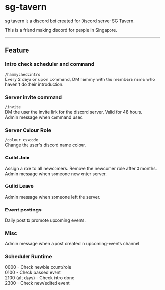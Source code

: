 # sg-tavern

sg tavern is a discord bot created for Discord server SG Tavern.

This is a friend making discord for people in Singapore.

---

## Feature
### Intro check scheduler and command
`/hammycheckintro` <br>
Every 2 days or upon command, DM hammy with the members name who haven't do their introduction.

### Server invite command
`/invite` <br>
DM the user the invite link for the discord server. Valid for 48 hours. <br>
Admin message when command used.

### Server Colour Role
`/colour csscode` <br>
Change the user's discord name colour. <br>

### Guild Join
Assign a role to all newcomers. Remove the newcomer role after 3 months. <br>
Admin message when someone new enter server.

### Guild Leave 
Admin message when someone left the server.

### Event postings
Daily post to promote upcoming events.

### Misc
Admin message when a post created in upcoming-events channel

### Scheduler Runtime
0000 - Check newbie count/role <br>
0100 - Check passed event <br>
2100 (alt days) - Check intro done <br>
2300 - Check new/edited event <br>


